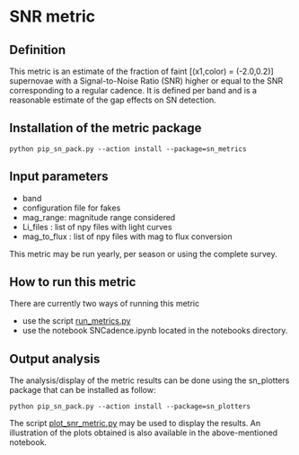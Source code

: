 # SNR metric

## Definition
This metric is an estimate of the fraction of faint [(x1,color) = (-2.0,0.2)] supernovae with a Signal-to-Noise Ratio (SNR) higher or equal to the SNR corresponding to a regular cadence. It is defined per band and is a reasonable estimate of the gap effects on SN detection.

## Installation of the metric package

```
python pip_sn_pack.py --action install --package=sn_metrics
```

## Input parameters

 - band
 - configuration file for fakes
 - mag_range: magnitude range considered
 - Li_files : list of npy files with light curves
 - mag_to_flux : list of npy files with mag to flux conversion

This metric may be run yearly, per season or using the complete survey.

## How to run this metric

There are currently two ways of running this metric
 - use the script [run_metrics.py](usage_run_metrics.md)
 - use the notebook SNCadence.ipynb located in the notebooks directory.

## Output analysis

The analysis/display of the metric results can be done using the sn_plotters package that can be installed as follow:

```
python pip_sn_pack.py --action install --package=sn_plotters
```

The script [plot_snr_metric.py](../Plots/usage_plot_snr_metric.md) may be used to display the results. An illustration of the plots obtained is also available in the above-mentioned notebook.